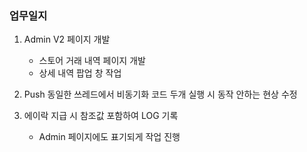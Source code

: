 ### 업무일지

1. Admin V2 페이지 개발

   - 스토어 거래 내역 페이지 개발
   - 상세 내역 팝업 창 작업

2. Push 동일한 쓰레드에서 비동기화 코드 두개 실행 시 동작 안하는 현상 수정

3. 에이락 지급 시 참조값 포함하여 LOG 기록

   - Admin 페이지에도 표기되게 작업 진행
